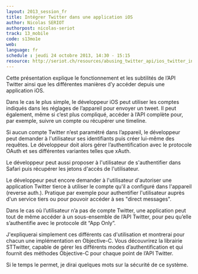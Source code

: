 ```yaml
---
layout: 2013_session_fr
title: Intégrer Twitter dans une application iOS
author: Nicolas SERIOT
authorpost: nicolas-seriot
track: 13_mobile
code: s13mo1e
web: 
language: fr
schedule : jeudi 24 octobre 2013, 14:30 - 15:15
resource: http://seriot.ch/resources/abusing_twitter_api/ios_twitter_integration_sos13.pdf
---
```


Cette présentation explique le fonctionnement et les subtilités de l’API Twitter ainsi que les différentes manières d’y accéder depuis une application iOS.

Dans le cas le plus simple, le développeur iOS peut utiliser les comptes indiqués dans les réglages de l’appareil pour envoyer un tweet. Il peut également, même si c’est plus compliqué, accéder à l’API complète pour, par exemple, suivre un compte ou récupérer une timeline.

Si aucun compte Twitter n’est paramétré dans l’appareil, le développeur peut demander à l'utilisateur ses identifiants puis créer lui-même des requêtes. Le développeur doit alors gérer l’authentification avec le protocole OAuth et ses différentes variantes telles que xAuth.

Le développeur peut aussi proposer à l'utilisateur de s'authentifier dans Safari puis récupérer les jetons d'accès de l'utilisateur.

Le développeur peut encore demander à l'utilisateur d'autoriser une application Twitter tierce à utiliser le compte qu'il a configuré dans l'appareil (reverse auth.). Pratique par exemple pour authentifier l'utilisateur auprès d'un service tiers ou pour pouvoir accéder à ses "direct messages".

Dans le cas où l’utilisateur n’a pas de compte Twitter, une application peut tout de même accéder à un sous-ensemble de l’API Twitter, pour peu qu’elle s’authentifie avec le protocole dit “App Only”.

J'expliquerai simplement ces différents cas d'utilisation et montrerai pour chacun une implémentation en Objective-C. Vous découvrirez la librairie STTwitter, capable de gérer les différents modes d’authentification et qui fournit des méthodes Objective-C pour chaque point de l’API Twitter.

Si le temps le permet, je dirai quelques mots sur la sécurité de ce système.
